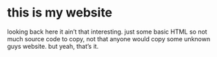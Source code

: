 # this is my website
looking back here it ain’t that interesting.
just some basic HTML so not much source code to copy,
not that anyone would copy some unknown guys website.
but yeah, that’s it.
